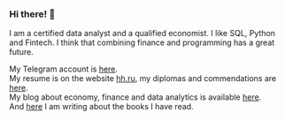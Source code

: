 ### Hi there! 👋

I am a certified data analyst and a qualified economist. I like SQL, Python and Fintech. I think that combining finance and programming has a great future.

My Telegram account is [here](https://t.me/mher_dallakyan).  
My resume is on the website [hh.ru](https://krasnodar.hh.ru/resume/130003eaff0bfcd9940039ed1f31397a6f4237), my diplomas and commendations are [here](https://drive.google.com/drive/folders/1Q1gyNSClVSQxuSWXPRCApyHxRt-_6TL4?usp=sharing).  
My blog about economy, finance and data analytics is available [here](https://dzen.ru/financier_and_data_analyst).  
And [here](https://www.livelib.ru/reader/MherDallakyan/reviews) I am writing about the books I have read.


